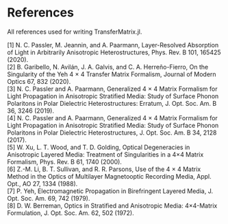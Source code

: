 # References

All references used for writing TransferMatrix.jl.

[1] N. C. Passler, M. Jeannin, and A. Paarmann, Layer-Resolved Absorption of Light in Arbitrarily Anisotropic Heterostructures, Phys. Rev. B 101, 165425 (2020). \
[2] B. Garibello, N. Avilán, J. A. Galvis, and C. A. Herreño-Fierro, On the Singularity of the Yeh 4 × 4 Transfer Matrix Formalism, Journal of Modern Optics 67, 832 (2020). \
[3] N. C. Passler and A. Paarmann, Generalized 4 × 4 Matrix Formalism for Light Propagation in Anisotropic Stratified Media: Study of Surface Phonon Polaritons in Polar Dielectric Heterostructures: Erratum, J. Opt. Soc. Am. B 36, 3246 (2019). \
[4] N. C. Passler and A. Paarmann, Generalized 4 × 4 Matrix Formalism for Light Propagation in Anisotropic Stratified Media: Study of Surface Phonon Polaritons in Polar Dielectric Heterostructures, J. Opt. Soc. Am. B 34, 2128 (2017). \
[5] W. Xu, L. T. Wood, and T. D. Golding, Optical Degeneracies in Anisotropic Layered Media: Treatment of Singularities in a 4×4 Matrix Formalism, Phys. Rev. B 61, 1740 (2000). \
[6] Z.-M. Li, B. T. Sullivan, and R. R. Parsons, Use of the 4 × 4 Matrix Method in the Optics of Multilayer Magnetooptic Recording Media, Appl. Opt., AO 27, 1334 (1988). \
[7] P. Yeh, Electromagnetic Propagation in Birefringent Layered Media, J. Opt. Soc. Am. 69, 742 (1979). \
[8] D. W. Berreman, Optics in Stratified and Anisotropic Media: 4×4-Matrix Formulation, J. Opt. Soc. Am. 62, 502 (1972).
